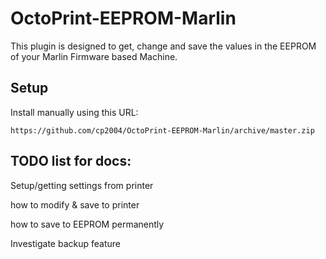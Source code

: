 # OctoPrint-EEPROM-Marlin

This plugin is designed to get, change and save the values in the EEPROM of your Marlin Firmware based Machine.

## Setup

Install manually using this URL:

    https://github.com/cp2004/OctoPrint-EEPROM-Marlin/archive/master.zip



## TODO list for docs:

Setup/getting settings from printer

how to modify & save to printer

how to save to EEPROM permanently

Investigate backup feature
